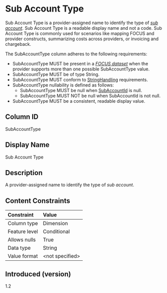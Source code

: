 # Sub Account Type

Sub Account Type is a provider-assigned name to identify the type of [*sub account*](#glossary:sub-account). Sub Account Type is a readable display name and not a code. Sub Account Type is commonly used for scenarios like mapping FOCUS and provider constructs, summarizing costs across providers, or invoicing and chargeback.

The SubAccountType column adheres to the following requirements:

* SubAccountType MUST be present in a [*FOCUS dataset*](#glossary:FOCUS-dataset) when the provider supports more than one possible SubAccountType value.
* SubAccountType MUST be of type String.
* SubAccountType MUST conform to [StringHandling](#stringhandling) requirements.
* SubAccountType nullability is defined as follows:
  * SubAccountType MUST be null when [SubAccountId](#subaccountid) is null.
  * SubAccountType MUST NOT be null when SubAccountId is not null.
* SubAccountType MUST be a consistent, readable display value.

## Column ID

SubAccountType

## Display Name

Sub Account Type

## Description

A provider-assigned name to identify the type of *sub account*.

## Content Constraints

| Constraint      | Value            |
| :-------------- | :--------------- |
| Column type     | Dimension        |
| Feature level   | Conditional      |
| Allows nulls    | True             |
| Data type       | String           |
| Value format    | \<not specified> |

## Introduced (version)

1.2
